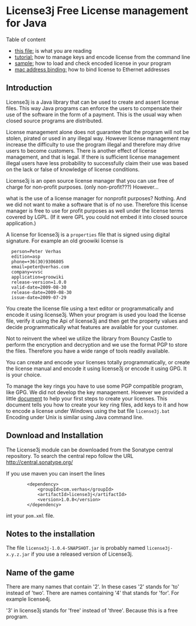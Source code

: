 # License3j Free License management for Java

Table of content

* [this file:](https://github.com/verhas/License3j/wiki/Home) is what you are reading
* [tutorial:](https://github.com/verhas/License3j/wiki/tuto) how to manage keys and encode license from the command line
* [sample:](https://github.com/verhas/License3j/wiki/sample) how to load and check encoded license in your program
* [mac address binding:](https://github.com/verhas/License3j/wiki/macaddr-binding) how to bind license to Ethernet addresses

## Introduction

License3j is a Java library that can be used to create and
assert license files. This way Java programs can enforce the
users to compensate their use of the software in the form of
a payment. This is the usual way when closed source programs
are distributed.

License management alone does not guarantee that the program
will not be stolen, pirated or used in any illegal way. However
license management may increase the difficulty to use the
program illegal and therefore may drive users to become
customers. There is another effect of license management, and
that is legal. If there is sufficient license management
illegal users have less probability to successfully claim their
use was based on the lack or false of knowledge of license
conditions.

License3j is an open source license manager that you can use
free of charge for non-profit purposes. (only non-profit???)
However...

what is the use of a license manager for nonprofit purposes?
Nothing. And we did not want to make a software that is of
no use. Therefore this license manager is free to use for
profit purposes as well under the license terms covered by
LGPL. (If it were GPL you could not embed it into closed source
application.)

A license for license3j is a `properties` file that is signed
using digital signature. For example an old groowiki license is

```
  person=Peter Verhas
  edition=asp
  phone=+36(30)9306805
  email=peter@verhas.com
  company=vvsc
  application=groowiki
  release-version=1.0.0
  valid-date=2009-08-30
  release-date=2009-08-30
  issue-date=2009-07-29
```

You create the license file using a text editor
or programmatically and encode it using license3j. When your
program is used you load the license file, verify it using the
Api of license3j and then get the property values and decide
programmatically what features are available for your customer.

Not to reinvent the wheel we utilize the library from Bouncy
Castle to perform the encryption and decryption and we use
the format PGP to store the files. Therefore you have a wide
range of tools readily available.

You can create and encode your licenses totally programmatically,
or create the license manual and encode it using license3j or
encode it using GPG. It is your choice.

To manage the key rings you have to use some PGP compatible
program, like GPG. We did not develop the key management.
However we provided a little [document](https://github.com/verhas/License3j/wiki/tuto)
to help your first steps to create your licenses. This document tells you how to
create your key ring files, add keys to it and how to encode a license under
Windows using the bat file `license3j.bat` Encoding under Unix is
similar using Java command line.

## Download and Installation

 The License3j module can be downloaded from the Sonatype
central repository. To search the central repo
follow the URL http://central.sonatype.org/

 If you use maven you can insert the lines

```
		<dependency>
		    <groupId>com.verhas</groupId>
		    <artifactId>license3j</artifactId>
		    <version>1.0.8</version>
		</dependency>
```

 int your `pom.xml` file.

## Notes to the installation

The file `license3j-1.0.4-SNAPSHOT.jar` is probably named
`license3j-x.y.z.jar` if you use a released version of License3j.

## Name of the game

There are many names that contain '2'. In these cases '2' stands
for 'to' instead of 'two'. There are names containing '4' that
stands for 'for'. For example license4j.

'3' in license3j stands for 'free' instead of 'three'. Because
this is a free program.
